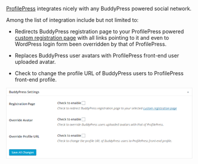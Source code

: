 [ProfilePress](http://profilepress.net) integrates nicely with any BuddyPress powered social network.


Among the list of integration include but not limited to:


* Redirects BuddyPress registration page to your ProfilePress powered [custom registration page](../build/registration-form.md) with all links pointing to it and even to WordPress login form been overridden by that of ProfilePress.  

* Replaces BuddyPress user avatars with ProfilePress front-end user uploaded avatar.  

* Check to change the profile URL of BuddyPress users to ProfilePress front-end profile.


![ProfilePress integration with BuddyPress ](img/buddypress-integration.png)
